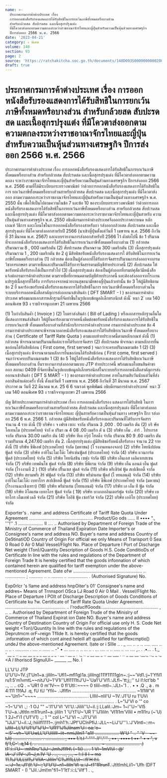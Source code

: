 ```yaml
---
name: >-
  ประกาศกรมการค้าต่างประเทศ เรื่อง
  การออกหนังสือรับรองแสดงการได้รับสิทธิในการยกเว้นภาษีทั้งหมดหรือบางส่วน
  สำหรับกล้วยสด สับปะรดสด และเนื้อสุกรปรุงแต่ง
  ที่มีโควตาส่งออกตามความตกลงระหว่างราชอาณาจักรไทยและญี่ปุ่นสำหรับความเป็นหุ้นส่วนทางเศรษฐกิจ
  ปีการส่งออก 2566 พ.ศ. 2566
date: '2023-04-21'
category: ง พิเศษ
volume: 140
section: 93
page: 2
source: 'https://ratchakitcha.soc.go.th/documents/140D093S0000000000200.pdf'
draft: true
---
```


# ประกาศกรมการค้าต่างประเทศ เรื่อง การออกหนังสือรับรองแสดงการได้รับสิทธิในการยกเว้นภาษีทั้งหมดหรือบางส่วน สำหรับกล้วยสด สับปะรดสด และเนื้อสุกรปรุงแต่ง ที่มีโควตาส่งออกตามความตกลงระหว่างราชอาณาจักรไทยและญี่ปุ่นสำหรับความเป็นหุ้นส่วนทางเศรษฐกิจ ปีการส่งออก 2566 พ.ศ. 2566

ประกาศกรมการค้าต่างประเทศ เรื่อง การออกหนังสือรับรองแสดงการได้รับสิทธิในการยกเว้นภาษีทั้งหมดหรือบางส่วน สำหรับกล้วยสด สับปะรดสด และเนื้อสุกรปรุงแต่ง ที่มีโควตาส่งออกตามความตกลง ระหว่างราชอาณาจักรไทยและญี่ปุ่นสำหรับความเป็นหุ้นส่วนทางเศรษฐกิจ ปีการส่งออก 2566 พ.ศ. 2566 ตามที่ได้มีระเบียบกระทรวงพาณิชย์ ว่าด้วยการออกหนังสือรับรองแสดงการได้รับสิทธิในการ ยกเว้นภาษีทั้งหมดหรือบางส่วนสาหรับกล้วยสด สับปะรดสด และเนื้อสุกรปรุงแต่ง ที่มีโควตาส่งออก ตามความตกลงระหว่างราชอาณาจักรไทยและญี่ปุ่นสำหรับความเป็นหุ้นส่วนทางเศรษฐกิจ พ.ศ. 2550 นั้น เพื่อให้เป็นไปตามความในข้อ 7 และข้อ 10 ของระเบียบกระทรวงพาณิชย์ ว่าด้วยการออก หนังสือรับรองแสดงการได้รับสิทธิในการยกเว้นภาษีทั้งหมดหรือบางส่วน สาหรับกล้วยสด สับปะรดสด และเนื้อสุกรปรุงแต่ง ที่มีโควตาส่งออกตามความตกลงระหว่างราชอาณาจักรไทยและญี่ปุ่นสาหรับ ความเป็นหุ้นส่วนทางเศรษฐกิจ พ.ศ. 2550 อธิบดีกรมการค้าต่างประเทศจึงออกประกาศกาหนด หลักเกณฑ์ วิธีการ และเงื่อนไขในการออกหนังสือรับรองสาหรับกา รส่งออกกล้วยสด สับปะรดสด และเนื้อสุกรปรุงแต่ง ที่มีโควตาส่งออกสาหรับปี 2566 (นาเข้าญี่ปุ่นตั้งแต่วันที่ 1 เมษายน พ.ศ. 2566 ถึงวันที่ 31 มีนาคม พ.ศ. 2567) และแบบรายงานการส่งออกสำหรับปี 2566 ไว้ ดังต่อไปนี้ ข้อ 1 ปริมาณที่จะออกหนังสือรับรองแสดงการได้รับสิทธิในการยกเว้นภาษีทั้งหมดหรือบางส่วน (1) กล้วยสด ปริมาณรวม 8 , 000 เมตริกตัน (2) สับปะรดสด ปริมาณรวม 300 เมตริกตัน (3) เนื้อสุกรปรุงแต่ง ปริมาณรวม 1 , 200 เมตริกตัน ข้อ 2 ผู้ มีสิทธิขอรับหนังสือรับรองแสดงการไ ด้รับสิทธิในการยกเว้นภาษีทั้งหมดหรือบางส่วน (1) กล้วยสด ต้องเป็นผู้ส่งออกที่ได้รับการจัดสรรปริมาณการส่งออกจากกรมวิชาการเกษตร ตามรายชื่อและปริมาณที่ได้รับการจัดสรรตามบัญชีท้ายประกาศนี้ (2) สับปะรดสด ให้ขอรับหนังสือรับรองได้เป็นการทั่วไป (3) เนื้อสุกรปรุงแต่ง ต้องเป็นผู้ส่งออกที่กรมปศุสัตว์มีหนังสือแจ้งต่อกรมการค้าต่างประเทศ ตามรายชื่อที่กาหนดตามบัญชีท้ายประกาศนี้ และต้องส่งออกจากโรงงานแปรรูปเนื้อสุกรที่ได้รับ การรับรองจากหน่วยงานสุขอนามัยของญี่ปุ่นแล้วเท่านั้น ข้อ 3 ให้ผู้มีสิทธิตามข้อ 2 ยื่ นคาร้องขอรับหนังสือรับรองแสดงการได้รับสิทธิในการ ยกเว้นภาษีทั้งหมดหรือบางส่วนในระบบบริการออกหนังสือสาคัญการส่งออกนาเข้าสินค้า ( DFT SMART - I ) ของกรมการค้าต่างประเทศ พร้อมแนบเอกสารหลักฐานที่จัดทำขึ้นในรูปแบบข้อมูลอิเล็กทรอนิกส์ ดังนี้ ้ หนา 2 ่ เลม 140 ตอนพิเศษ 93 ง ราชกิจจานุเบกษา 21 เมษายน 2566

(1) ใบกำกับสินค้ำ ( Invoice ) (2) ใบตราส่งสินค้า ( Bill of Lading ) หรือเอกสารหลักฐานอื่นใดที่แสดงการขนส่งสินค้า ให้ผู้ยื่นคาร้องตามวรรคหนึ่งติดต่อขอรับหนังสือรับรองแสดงการได้รับสิทธิในการยกเว้นภาษี ทั้งหมดหรือบางส่วนที่สำนักบริการการค้าต่างประเทศ กรมการค้าต่างประเทศ ข้อ 4 กรมการค้าต่างประเทศจะพิจารณาออกหนังสือรับรองแสดงการได้รับสิทธิยกเว้นภาษี ทั้งหมดหรือบางส่วน ( Certificate of Tariff Rate Quota ) ตามแบบท้ายประกาศนี้ตามหลักเกณฑ์ ดังนี้ (1) กล้วยสด พิจารณาตามปริมาณที่แต่ละรายได้รับการจัดสรร (2) สับปะรดสด พิจารณา ตามหลักการยื่นขอก่อนได้รับสิทธิก่อน ( First come, first served ) จนกว่าจะครบปริมาณตามข้อ 1 (2) (3) เนื้อสุกรปรุงแต่ง พิจารณาตามหลักการยื่นขอก่อนได้รับสิทธิก่อน ( First come, first served ) จนกว่าจะครบปริมาณตามข้อ 1 (3) ข้อ 5 ให้ผู้ได้รับหนังสือรับรองแสดงการได้รับสิทธิยกเว้นภาษีทั้งหมดหรือบางส่วน ยื่นรายงานการส่งออกตามแบบ JTP ท้ายประกาศนี้ พร้อมแนบใบขนสินค้าขาออก สถานะ 0409 ที่จัดทาขึ้นในรูปแบบข้อมูลอิเล็กทรอนิกส์ในระบบบริการออกหนังสือสาคัญการส่งออกนาเข้าสินค้า ( DFT S MART - I ) ของกรมการค้าต่างประเทศ ภายในสามสิบวันนับแต่วันที่ส่งออกสินค้าแต่ละครั้ง ทั้งนี้ ตั้งแต่วันที่ 1 เมษายน พ.ศ. 2566 ถึงวันที่ 31 มีนาคม พ.ศ. 2567 ประกาศ ณ วันที่ 22 มีนาคม พ.ศ. 25 6 6 รณรงค์ พูลพิพัฒน์ อธิบดีกรมการค้าต่างประเทศ ้ หนา 3 ่ เลม 140 ตอนพิเศษ 93 ง ราชกิจจานุเบกษา 21 เมษายน 2566

บัญ ชีท้ายประกาศกรมการค้าต่างประเทศ เรื่อง การออกหนังสือรับรอง แสดงการได้รับสิทธิ ในการยกเว้นภาษีทั้งหมดหรือบางส่วนสาหรับกล้วยสด สับปะรดสด และเนื้อสุกรปรุงแต่ง ที่มีโควตาส่งออกตามความตกลงระหว่างราชอาณาจักรไทยและ ญี่ปุ่นสาหรับความเป็นหุ้นส่วนทาง เศรษฐกิจ ปีกา รส่งออก 256 6 พ.ศ. 2566 1. กล้วยสด ผู้มีสิทธิขอรับหนังสือรับรองและปริมาณที่ได้รับการจัดสรร จำนวน 4 ราย ดังนี้ (1) บริษัท เ จ เฟรช เซกะ จากัด ปริมาณ 3 ,000 . 00 เมตริก ตัน (2) บริ ษัท โอเทนโต (ประเทศไทย) จำกั ด ปริมา ณ 4 08 .00 เมตริก ตั น (3) บริษัท เอ็ม . อำร์ . โปรเกรส จากัด ปริมาณ 30.00 เมตริก ตัน (4) บริษัท ทีเค กรุ๊ป โฮลดิ้ง จำกัด ปริมาณ 80 9 .60 เมตริก ตัน รวมปริมาณ 4,247.60 เมตริก ตัน 2. เนื้อสุกรปรุงแต่ง ผู้มีสิทธิขอรับหนังสือรับรอง จำนวน 22 ราย ดังนี้ (1) บริษัท ซีพีเอฟ (ประเทศไทย) จำกัด (มหาชน) (โ รงงานหนองจอก) (2) บริษัท ไทยนิปปอนฟู้ดส์ จำกัด (3) บริษัท อายิโนะโมะโต๊ะ โฟรเซ่นฟู้ดส์ (ประเทศไทย) จำกัด (4) บริษัท แวนการ์ด ฟู้ดส์ (ประเทศไทย) จำกัด (5) บริษัท ไทยนิสชิน เซฟุง จำกัด (6) บริษัท เอ็นเอส เดลิคาเทสเซน จำกัด (7) บริษัท เทพคินโช ฟูดส์ จำกัด (8) บริษัท ซีพีแรม จำกัด (9) บริษัท เอ็น แอนด์ เอ็น ฟูดส์ จำกัด (โรงงานที่ 2 ) (10) บริษัท ปริ๊นเซส ฟูดส์ จำกัด (11) บริษัท พรีเซิร์ฟ ฟู้ด สเปเชียลตี้ จากัด (12) บริษัท สยามพรีเ สิร์ ฟฟู้ดส์ จำกัด (13) บริษัท พรีม่าแฮม ฟู้ดส์ (ไ ทยแลนด์) จำกัด (14) บริษัท อายิโนะโมะโต๊ะ เบทาโกร สเปเชียลตี้ ฟู้ดส์ จำกัด (15) บริษัท ซีพีเอฟ (ประเทศไทย) จำกัด (มหาชน) (โรงงานฉะเชิงเทรา) (16) บริษัท พรีม่าแฮม (ไทยแลนด์) จำกัด (17) บริษัท เอ เอ็ม ที ฟู้ด จำกัด (18) บริษัท อิโตแฮม เบทาโกร ฟู้ดส์ จำกัด ( 19) บริษัท บางกอกอินเตอร์ฟูด จำกัด (20) บริษัท เบทาโกร เอ็มเอฟ เดลี จำกัด (21) บริษัท โออิชิ ฟู้ด เซอร์วิส จำกัด (22) บริษัท เออิโย (ประเทศไทย) จำกัด

Exporter's . name .and address Certificate of Tariff Rate Quota Under Agreement ................................................... Product/Go ods ...... II •••• "., '''!'' .1 .................... II .... .. Authorised by Department of Foreign Trade of the Ministry of Commerce of Thailand Expiration Date Importer's or Consignee's name and address NO. Buyer's name and address Country of De5tinatiOD Country of Origin For official we only Means of Trarisport 0 Sea 0 Road 0 Air 0 Mail Vessel/Flight No. Place of Departure I Port of Discharge Net weight (Ton)/Quantity Description of Goods H.S. Code ConditioDs of Certificate In line with the rules and regulations of the Department of Foreign Trade It is hereby certified that the goods infonnation of which contained herein are qualified for tariff exemption under the above-mentioned Agreement. Date ofw ....................................................... .. ................ ; ........... .. .. ......... .. ................ . (Authorised Signature) No.

Exp0rlcr 's !lame and address hnpOiter's 01' Consignee's name and addres~ Means of Trnnsporl OSca LJ Road 0 Air 0 Mail . Vessel/Flight No. Place of Departure I POIt of Discharge Description of Goods Conditions of Certificate ku ?w. Certificate of Tariff Rate Quota Under Agreement. ................................................ .. l'roduclfGoods.............................................. , .. .. Authorised by Department of Foreign Trude of the Minislry of Commerce of Thailand Expirat ion Date NO. Buyer's name and address Country of Destination Country of Origin For official use only H. S. Code Net weight <Ton)/Quuntity In line with the rules and regulations of the Deprutmcm orF~reign Tfllde It. is hereby certified that Ihe goods .information of which cont ained heleill af\! qualified for tariffexcmptio[) undeJ the above-mentioned Agreement. l)ate or i Sllle .. . _ .... .. .. .. ..... ..... .. .. .. . ........... . .... .. ...... .. -" • ... ..... .. .. ... .. . ... .... .. .. ..... .. ... .... ,.. . .•... . t._ _' __ _ .. _ __ __ _ _ _ __ _ _ _ . __ . __ _ ._ ._ .. _ __ __ _ .. __ ___ . .. _ __ __ .__._ .._ _ ._ <A _l_ llhoriscd SignuIUl~ ______ __ No. I

LL'U'U JTP U'U'U~1V.:j1'Un1~a.:jililn~'Ufl1~mfl1g)1a.:jililng)111f11111g)n~.:j~~'Vd1.:j~1'Yfil1ru1:5'm1vmtL~~nitJ'U~1'V1i''Ufl1111tiJ'U~'Ua1'U'VI1.:JLfl~'tt;j;;'' tJ l!:lct'bb " .., .. .. cQ . ~'UR1 0 m'1V~~ 0 fl'UtI::~~~~ 0 tilil~mtl~.:JLt~'1 . . • • .Q ., a . m 4:111 11fAJ .q, fU tU 'Yfil~ .:Jflfln ................................................... ~1I1W'Vl ~~'Un1~"~~~~ ......................................... LlIliI~nlil'U ~1V.:J1'U ru 1'UVi ....................................... .. ............................................ . L~"lJ'Vl o '" co ~1~'U'VI .,: ·1 OJ "" ~'I1'U'VI 'VI'U.:Jilili''U~il.:j LLalil.:Jm~ 1~i''U~'Vl5 1'U~a.:Jtltln m1l1run1~a.:jililn 1 'U't1'U~'UR 1''lJ1ililn 'VI1I1m'VIliI • m1l1ru (~'U) 1 2J~f'i1 ('U1'V1) .,: 1 '" col L~"lJ'Vl ~.:J1'U'Vl "lJiJi''U~il.:J,:hiiilfl1111~.:jmh1'h.:JPf'UClnPfiJ.:JLL~~LiJ'U'''i.:J'VIntl~::m~ ~~iJlIil\~LL'U'U1'U"lJ'U~'UR1"lJ1iJilnam'U:: oa:'o~ ~:5'~vh~'Ul'UwLL'U'Uililll~iit~nmiJilni1 "a1l! ................... W'U " .. " 'V - ~~-tJi) ........... . ......... . ............... , ••• 1.'t.I " """ .1"'."'" , •• , •••• t •• " • • ", v fj'1,C-'..q,14 (. .. .................................................. ~ ........................... .) t1':i::i'U~·:mhRru"IJiJ-:JmhJflfH\ (~1ii) ... . 1 VI~1mVl\il : @' iA-:J':i1V-:J1~J,n.1V 'U . .., . ..., ,.., ~ !::I II I ~ mo 11.1\J'ULL\il1\J'VIiA-:Jililn"C1\Jfl1LL\iI~::fI'H l!:l. ~.:J~1v.:J1'(l!.'U~:;'U'U'U~n1~ililn'VI-u.:J~t1"1RrunT~~.:JtltlmhLii1~'Ufh (DFT SMART - I) "lJil.:Jml!m"fi1~1'1t1':i::L'VIf'1 . .,
